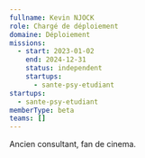 ```yaml
---
fullname: Kevin NJOCK
role: Chargé de déploiement
domaine: Déploiement
missions:
  - start: 2023-01-02
    end: 2024-12-31
    status: independent
    startups:
      - sante-psy-etudiant
startups:
  - sante-psy-etudiant
memberType: beta
teams: []
---
```

Ancien consultant, fan de cinema.